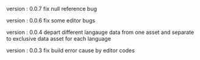   version : 0.0.7
  fix null reference bug

  version : 0.0.6
  fix some editor bugs

  version : 0.0.4
  depart different langauge data from one asset and separate to exclusive data asset for each language

  version : 0.0.3
  fix build error cause by editor codes